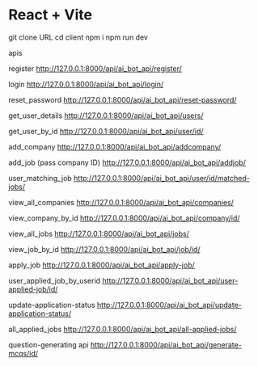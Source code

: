 # React + Vite

git clone URL
cd client
npm i
npm run dev


apis 


register
http://127.0.0.1:8000/api/ai_bot_api/register/

login
http://127.0.0.1:8000/api/ai_bot_api/login/

reset_password
http://127.0.0.1:8000/api/ai_bot_api/reset-password/

get_user_details
http://127.0.0.1:8000/api/ai_bot_api/users/

get_user_by_id
http://127.0.0.1:8000/api/ai_bot_api/user/id/

add_company
http://127.0.0.1:8000/api/ai_bot_api/addcompany/

add_job (pass company ID)
http://127.0.0.1:8000/api/ai_bot_api/addjob/

user_matching_job
http://127.0.0.1:8000/api/ai_bot_api/user/id/matched-jobs/

view_all_companies
http://127.0.0.1:8000/api/ai_bot_api/companies/

view_company_by_id
http://127.0.0.1:8000/api/ai_bot_api/company/id/

view_all_jobs
http://127.0.0.1:8000/api/ai_bot_api/jobs/

view_job_by_id
http://127.0.0.1:8000/api/ai_bot_api/job/id/

apply_job
http://127.0.0.1:8000/api/ai_bot_api/apply-job/

user_applied_job_by_userid
http://127.0.0.1:8000/api/ai_bot_api/user-applied-job/id/

update-application-status
http://127.0.0.1:8000/api/ai_bot_api/update-application-status/

all_applied_jobs
http://127.0.0.1:8000/api/ai_bot_api/all-applied-jobs/

question-generating api
http://127.0.0.1:8000/api/ai_bot_api/generate-mcqs/id/